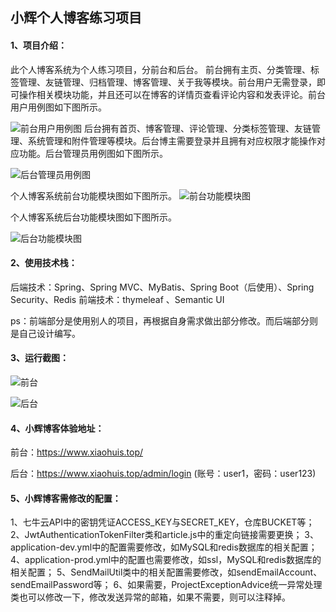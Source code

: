 ## 小辉个人博客练习项目
#### 1、项目介绍：
此个人博客系统为个人练习项目，分前台和后台。
前台拥有主页、分类管理、标签管理、友链管理、归档管理、博客管理、关于我等模块。前台用户无需登录，即可操作相关模块功能，并且还可以在博客的详情页查看评论内容和发表评论。前台用户用例图如下图所示。


![前台用户用例图](https://file.xiaohuis.top//upload/2023/02/aee106e9b63347dca337fab9b01c5187.png "前台用户用例图")
后台拥有首页、博客管理、评论管理、分类标签管理、友链管理、系统管理和附件管理等模块。后台博主需要登录并且拥有对应权限才能操作对应功能。后台管理员用例图如下图所示。


![后台管理员用例图](https://file.xiaohuis.top//upload/2023/02/aee106e9b63347dca337fab9b01c5186.png "后台管理员用例图")

个人博客系统前台功能模块图如下图所示。
![前台功能模块图](https://file.xiaohuis.top//upload/2023/02/aee106e9b63347dca337fab9b01c5188.png "前台功能模块图")

个人博客系统后台功能模块图如下图所示。

![后台功能模块图](https://file.xiaohuis.top//upload/2023/02/aee106e9b63347dca337fab9b01c5189.png "后台功能模块图")

#### 2、使用技术栈：
后端技术：Spring、Spring MVC、MyBatis、Spring Boot（后使用）、Spring Security、Redis
前端技术：thymeleaf 、Semantic UI

ps：前端部分是使用别人的项目，再根据自身需求做出部分修改。而后端部分则是自己设计编写。

#### 3、运行截图：
![前台](https://file.xiaohuis.top//upload/2023/02/aee106e9b63347dca337fab9b01c5190.png.png "前台")

![后台](https://file.xiaohuis.top//upload/2023/02/aee106e9b63347dca337fab9b01c5191.png.png "后台")


#### 4、小辉博客体验地址：
前台：https://www.xiaohuis.top/

后台：https://www.xiaohuis.top/admin/login  (账号：user1，密码：user123)


#### 5、小辉博客需修改的配置：
1、七牛云API中的密钥凭证ACCESS_KEY与SECRET_KEY，仓库BUCKET等；
2、JwtAuthenticationTokenFilter类和article.js中的重定向链接需要更换；
3、application-dev.yml中的配置需要修改，如MySQL和redis数据库的相关配置；
4、application-prod.yml中的配置也需要修改，如ssl，MySQL和redis数据库的相关配置；
5、SendMailUtil类中的相关配置需要修改，如sendEmailAccount、sendEmailPassword等；
6、如果需要，ProjectExceptionAdvice统一异常处理类也可以修改一下，修改发送异常的邮箱，如果不需要，则可以注释掉。
